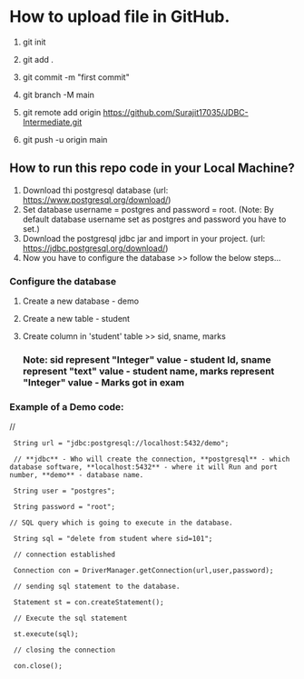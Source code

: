 # How to upload file in GitHub.

1. git init

2. git add .

3. git commit -m "first commit"

4. git branch -M main

5. git remote add origin https://github.com/Surajit17035/JDBC-Intermediate.git

6. git push -u origin main

## How to run this repo code in your Local Machine?
1. Download thi postgresql database (url: https://www.postgresql.org/download/)
2. Set database username = postgres and password = root. (Note: By default database username set as postgres and password you have to set.)
3. Download the postgresql jdbc jar and import in your project. (url: https://jdbc.postgresql.org/download/)
4. Now you have to configure the database >> follow the below steps...

  ### Configure the database
  1. Create a new database - demo
  2. Create a new table - student
  3. Create column in 'student' table >> sid, sname, marks

     ### Note: sid represent "Integer" value - student Id, sname represent "text" value - student name, marks represent "Integer" value - Marks got in exam

   ### Example of a Demo code:

//  

     String url = "jdbc:postgresql://localhost:5432/demo";

     // **jdbc** - Who will create the connection, **postgresql** - which database software, **localhost:5432** - where it will Run and port number, **demo** - database name.

     String user = "postgres";
     
     String password = "root";

    // SQL query which is going to execute in the database.

     String sql = "delete from student where sid=101";  

     // connection established
     
     Connection con = DriverManager.getConnection(url,user,password); 

     // sending sql statement to the database.
     
     Statement st = con.createStatement(); 

     // Execute the sql statement
     
     st.execute(sql); 

     // closing the connection
     
     con.close();  
